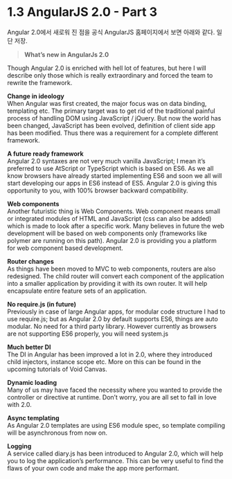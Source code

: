 # 1.3 AngularJS 2.0 - Part 3

Angular 2.0에서 새로워 진 점을 공식 AngularJS 홈페이지에서 보면 아래와 같다. 일단 저장.


> **What’s new in AngularJs 2.0**

Though Angular 2.0 is enriched with hell lot of features, but here I will describe only those which is really extraordinary and forced the team to rewrite the framework.

**Change in ideology**<br>
When Angular was first created, the major focus was on data binding, templating etc. The primary target was to get rid of the traditional painful process of handling DOM using JavaScript / jQuery. But now the world has been changed, JavaScript has been evolved, definition of client side app has been modified. Thus there was a requirement for a complete different framework.

**A future ready framework**<br>
Angular 2.0 syntaxes are not very much vanilla JavaScript; I mean it’s preferred to use AtScript or TypeScript which is based on ES6. As we all know browsers have already started implementing ES6 and soon we all will start developing our apps in ES6 instead of ES5. Angular 2.0 is giving this opportunity to you, with 100% browser backward compatibility.

**Web components**<br>
Another futuristic thing is Web Components. Web component means small or integrated modules of HTML and JavaScript (css can also be added) which is made to look after a specific work. Many believes in future the web development will be based on web components only (frameworks like polymer are running on this path). Angular 2.0 is providing you a platform for web component based development.

**Router changes**<br>
As things have been moved to MVC to web components, routers are also redesigned. The child router will convert each component of the application into a smaller application by providing it with its own router. It will help encapsulate entire feature sets of an application.

**No require.js (in future)**<br>
Previously in case of large Angular apps, for modular code structure I had to use require.js; but as Angular 2.0 by default supports ES6, things are auto modular. No need for a third party library. However currently as browsers are not supporting ES6 properly, you will need system.js

**Much better DI**<br>
The DI in Angular has been improved a lot in 2.0, where they introduced child injectors, instance scope etc. More on this can be found in the upcoming tutorials of Void Canvas.

**Dynamic loading**<br>
Many of us may have faced the necessity where you wanted to provide the controller or directive at runtime. Don’t worry, you are all set to fall in love with 2.0.

**Async templating**<br>
As Angular 2.0 templates are using ES6 module spec, so template compiling will be asynchronous from now on.

**Logging**<br>
A service called diary.js has been introduced to Angular 2.0, which will help you to log the application’s performance. This can be very useful to find the flaws of your own code and make the app more performant.